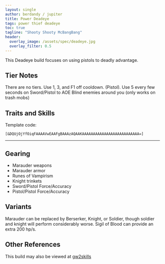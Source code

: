 ```yaml
---
layout: single
author: berdandy / jupiter
title: Power Deadeye
tags: power thief deadeye
toc: true
tagline: "Shooty Shooty McBangBang"
header:
  overlay_image: /assets/spec/deadeye.jpg
  overlay_filter: 0.5
---
```


This Deadeye build focuses on using pistols to deadly advantage.

## Tier Notes

There are no tiers. Use 1, 3, and F1 off cooldown. (Pistol). Use 5 every few seconds on Sword/Pistol to AOE Blind enemies around you (only works on trash mobs)

## Traits and Skills

Template code:

`[&DQUjOjYfOiqFAAAAVwEAAFgBAAAzAQAAKAAAAAAAAAAAAAAAAAAAAAAAAAA=]`

---

<div
  data-armory-embed='skills'
  data-armory-ids='13050,13062,13064,13046,13082'
>
</div>
<div
  data-armory-embed='specializations'
  data-armory-ids='35,54,58'
  data-armory-35-traits='1267,1272,1702'
  data-armory-54-traits='1237,1290,1238'
  data-armory-58-traits='2173,2078,2093'
>
</div>
<script async src='https://unpkg.com/armory-embeds@^0.x.x/armory-embeds.js'></script>

## Gearing

- Marauder weapons
- Marauder armor
- Runes of Vampirism
- Knight trinkets
- Sword/Pistol Force/Accuracy
- Pistol/Pistol Force/Accuracy

## Variants

Marauder can be replaced by Berserker, Knight, or Soldier, though soldier and knight will perform considerably worse. Sigil of Blood can provide an extra 200 hp/s.

## Other References

This build may also be viewed at [gw2skills](http://gw2skills.net/editor/?PaABwqprlZwuYZMM2IW0TfPVA-zRRYixzI4xISqWpq8PA-e)

